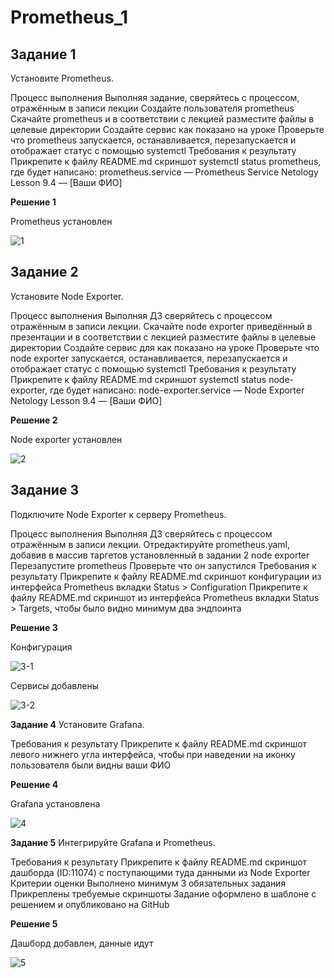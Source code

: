 # Prometheus_1

## **Задание 1**

Установите Prometheus.

Процесс выполнения
Выполняя задание, сверяйтесь с процессом, отражённым в записи лекции
Создайте пользователя prometheus
Скачайте prometheus и в соответствии с лекцией разместите файлы в целевые директории
Создайте сервис как показано на уроке
Проверьте что prometheus запускается, останавливается, перезапускается и отображает статус с помощью systemctl
Требования к результату
 Прикрепите к файлу README.md скриншот systemctl status prometheus, где будет написано: prometheus.service — Prometheus Service Netology Lesson 9.4 — [Ваши ФИО]
 
 **Решение 1**
 
 Prometheus установлен
 
 ![1](https://github.com/SKA1010/Prometheus_1/assets/125235217/20f58c41-f616-43b1-bd64-170780f4809b)


## **Задание 2**

Установите Node Exporter.

Процесс выполнения
Выполняя ДЗ сверяйтесь с процессом отражённым в записи лекции.
Скачайте node exporter приведённый в презентации и в соответствии с лекцией разместите файлы в целевые директории
Создайте сервис для как показано на уроке
Проверьте что node exporter запускается, останавливается, перезапускается и отображает статус с помощью systemctl
Требования к результату
 Прикрепите к файлу README.md скриншот systemctl status node-exporter, где будет написано: node-exporter.service — Node Exporter Netology Lesson 9.4 — [Ваши ФИО]
 
 
**Решение 2**

Node exporter установлен

![2](https://github.com/SKA1010/Prometheus_1/assets/125235217/61d7cee3-79a7-4d1e-9afc-66feb3c3159b)


## **Задание 3**
Подключите Node Exporter к серверу Prometheus.

Процесс выполнения
Выполняя ДЗ сверяйтесь с процессом отражённым в записи лекции.
Отредактируйте prometheus.yaml, добавив в массив таргетов установленный в задании 2 node exporter
Перезапустите prometheus
Проверьте что он запустился
Требования к результату
 Прикрепите к файлу README.md скриншот конфигурации из интерфейса Prometheus вкладки Status > Configuration
 Прикрепите к файлу README.md скриншот из интерфейса Prometheus вкладки Status > Targets, чтобы было видно минимум два эндпоинта

**Решение 3**

Конфигурация

![3-1](https://github.com/SKA1010/Prometheus_1/assets/125235217/36cc1e45-7a3e-4510-b69e-af81d93a471c)

Сервисы добавлены

![3-2](https://github.com/SKA1010/Prometheus_1/assets/125235217/b69d9566-d489-4a68-82ce-1df726f42ec7)


**Задание 4**
Установите Grafana.

Требования к результату
 Прикрепите к файлу README.md скриншот левого нижнего угла интерфейса, чтобы при наведении на иконку пользователя были видны ваши ФИО
 
 **Решение 4**
 
 Grafana установлена
 
 ![4](https://github.com/SKA1010/Prometheus_1/assets/125235217/16c19537-2221-4bbe-a7ce-d68827f92240)

 
**Задание 5**
Интегрируйте Grafana и Prometheus.

Требования к результату
Прикрепите к файлу README.md скриншот дашборда (ID:11074) с поступающими туда данными из Node Exporter
Критерии оценки
Выполнено минимум 3 обязательных задания
Прикреплены требуемые скриншоты
Задание оформлено в шаблоне с решением и опубликовано на GitHub

**Решение 5**

Дашборд добавлен, данные идут

![5](https://github.com/SKA1010/Prometheus_1/assets/125235217/c2074692-22de-40e3-b1de-787d79c2d4d6)
